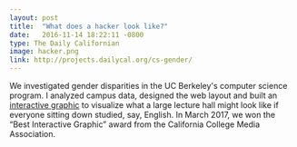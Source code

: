 ```yaml
---
layout: post
title:  "What does a hacker look like?"
date:   2016-11-14 18:22:11 -0800
type: The Daily Californian
image: hacker.png
link: http://projects.dailycal.org/cs-gender/
---
```

We investigated gender disparities in the UC Berkeley's computer science program. I analyzed campus data, designed the web layout and built an [interactive graphic](http://projects.dailycal.org/cs-gender/graphic/) to visualize what a large lecture hall might look like if everyone sitting down studied, say, English. In March 2017, we won the “Best Interactive Graphic” award from the California College Media Association.